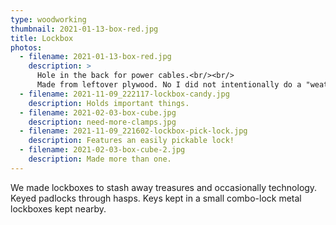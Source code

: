```yaml
---
type: woodworking
thumbnail: 2021-01-13-box-red.jpg
title: Lockbox
photos:
  - filename: 2021-01-13-box-red.jpg
    description: >
      Hole in the back for power cables.<br/><br/>
      Made from leftover plywood. No I did not intentionally do a "weathered" look, leave me alone</em>.
  - filename: 2021-11-09_222117-lockbox-candy.jpg
    description: Holds important things.
  - filename: 2021-02-03-box-cube.jpg
    description: need-more-clamps.jpg
  - filename: 2021-11-09_221602-lockbox-pick-lock.jpg
    description: Features an easily pickable lock!
  - filename: 2021-02-03-box-cube-2.jpg
    description: Made more than one.
---
```


We made lockboxes to stash away treasures and occasionally technology. Keyed padlocks
through hasps. Keys kept in a small combo-lock metal lockboxes kept nearby.
